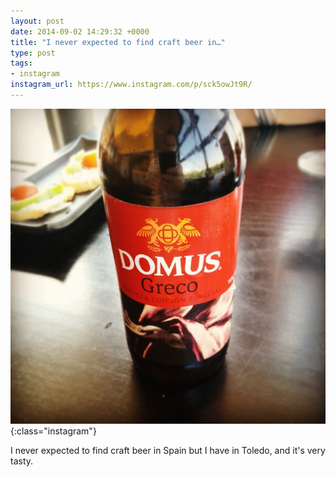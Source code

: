 ```yaml
---
layout: post
date: 2014-09-02 14:29:32 +0000
title: "I never expected to find craft beer in…"
type: post
tags:
- instagram
instagram_url: https://www.instagram.com/p/sck5owJt9R/
---
```


![Instagram - sck5owJt9R](/assets/sck5owJt9R.jpg){:class="instagram"}

I never expected to find craft beer in Spain but I have in Toledo, and it's very tasty.
